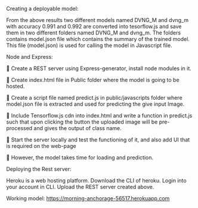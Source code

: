 Creating a deployable model:

From the above results two different models named DVNG_M and dvng_m with accuracy 0.991 and 0.992 are converted into tesorflow.js and save them in two different folders named DVNG_M and dvng_m. The folders contains model.json file which contains the summary of the trained model. This file (model.json) is used for calling the model in Javascript file.

Node and Express:

	Create a REST server using Express-generator, install node modules in it.

	Create index.html file in Public folder where the model is going to be hosted.

	Create a script file named predict.js in public/javascripts folder where model.json file is extracted and used for predicting the give input Image.

	Include Tensorflow.js cdn into index.html and write a function in predict.js such that upon clicking the button the uploaded image will be pre-processed and gives the output of class name.

	Start the server locally and test the functioning of it, and also add UI that is required on the web-page

	However, the model takes time for loading and prediction.

Deploying the Rest server:

Heroku is a web hosting platform. Download the CLI of heroku. Login into your account in CLI. Upload the REST server created above.

Working model: https://morning-anchorage-56517.herokuapp.com
